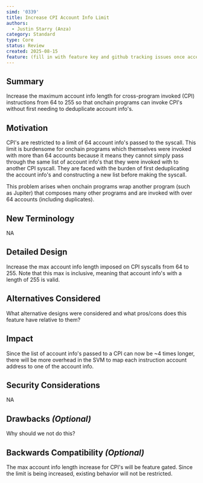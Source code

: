 ```yaml
---
simd: '0339'
title: Increase CPI Account Info Limit
authors:
  - Justin Starry (Anza)
category: Standard
type: Core
status: Review
created: 2025-08-15
feature: (fill in with feature key and github tracking issues once accepted)
---
```


## Summary

Increase the maximum account info length for cross-program invoked (CPI)
instructions from 64 to 255 so that onchain programs can invoke CPI's without
first needing to deduplicate account info's.

## Motivation

CPI's are restricted to a limit of 64 account info's passed to the syscall.
This limit is burdensome for onchain programs which themselves were invoked with
more than 64 accounts because it means they cannot simply pass through the same
list of account info's that they were invoked with to another CPI syscall. They
are faced with the burden of first deduplicating the account info's and
constructing a new list before making the syscall.

This problem arises when onchain programs wrap another program (such as Jupiter)
that composes many other programs and are invoked with over 64 accounts
(including duplicates).

## New Terminology

NA

## Detailed Design

Increase the max account info length imposed on CPI syscalls from 64 to 255.
Note that this max is inclusive, meaning that account info's with a length of
255 is valid.

## Alternatives Considered

What alternative designs were considered and what pros/cons does this feature
have relative to them?

## Impact

Since the list of account info's passed to a CPI can now be ~4 times longer,
there will be more overhead in the SVM to map each instruction account address
to one of the account info.

## Security Considerations

NA

## Drawbacks *(Optional)*

Why should we not do this?

## Backwards Compatibility *(Optional)*

The max account info length increase for CPI's will be feature gated. Since the
limit is being increased, existing behavior will not be restricted.
